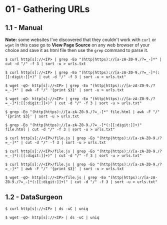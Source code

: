 # 01 - Gathering URLs

## 1.1 - Manual

**Note:** some websites I've discovered that they couldn't work with `curl` or `wget` in this case go to **View Page Source** on any web browser of your choice and save it as html file then use the `grep` command to parse it.

```
$ curl http[s]://<IP> | grep -Eo "(http|https)://[a-zA-Z0-9./?=_-]*" | cut -d "/" -f 3 | sort -u > urls.txt

$ curl http[s]://<IP> | grep -Eo "(http|https)://[a-zA-Z0-9./?=_-]*(:[[:digit:]]+)" | cut -d "/" -f 3 | sort -u > urls.txt"

$ wget -qO- http[s]://<IP> | grep -Eo "(http|https)://[a-zA-Z0-9./?=_-]*" | awk -F "/" '{print $3}' | sort -u > urls.txt

$ wget -qO- http[s]://<IP> | grep -Eo "(http|https)://[a-zA-Z0-9./?=_-]*(:[[:digit:]]+)" | cut -d "/" -f 3 | sort -u > urls.txt"

$ grep -Eo "(http|https)://[a-zA-Z0-9./?=_-]*" file.html | awk -F "/" '{print $3}' | sort -u > urls.txt

$ grep -Eo "(http|https)://[a-zA-Z0-9./?=_-]*(:[[:digit:]]+)" file.html | cut -d "/" -f 3 | sort -u > urls.txt"
```

```
$ curl http[s]://<IP>/file.js | grep -Eo "(http|https)://[a-zA-Z0-9./?=_-]*" | cut -d "/" -f 3 | sort -u > urls.txt

$ curl http[s]://<IP>/file.js | grep -Eo "(http|https)://[a-zA-Z0-9./?=_-]*(:[[:digit:]]+)" | cut -d "/" -f 3 | sort -u > urls.txt"

$ curl http[s]://<IP>/file.js | grep -Eo "(http|https)://[a-zA-Z0-9./?=_-]*" | awk -F "/" '{print $3}' | sort -u > urls.txt

$ wget -qO- http[s]://<IP>/file.js | grep -Eo "(http|https)://[a-zA-Z0-9./?=_-]*(:[[:digit:]]+)" | cut -d "/" -f 3 | sort -u > urls.txt"
```

## 1.2 - DataSurgeon

```
$ curl http[s]://<IP> | ds -uC | uniq

$ wget -qO- http[s]://<IP> | ds -uC | uniq
```
